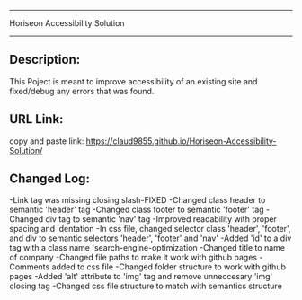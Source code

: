 --------------------------------

Horiseon Accessibility Solution

--------------------------------

Description:
------------
This Poject is meant to improve accessibility of an existing site and fixed/debug any errors that was found.

URL Link:
---------
copy and paste link: https://claud9855.github.io/Horiseon-Accessibility-Solution/

Changed Log:
----------
-Link tag was missing closing slash-FIXED
-Changed class header to semantic 'header' tag
-Changed class footer to semantic 'footer' tag
-Changed div tag to semantic 'nav' tag
-Improved readability with proper spacing and identation
-In css file, changed selector class 'header', 'footer', and div to semantic selectors 'header', 'footer' and 'nav'
-Added 'id' to a div tag with a class name 'search-engine-optimization
-Changed title to name of company
-Changed file paths to make it work with github pages
-Comments added to css file
-Changed folder structure to work with github pages
-Added 'alt' attribute to 'img' tag and remove unneccesary 'img' closing tag
-Changed css file structure to match with semantics structure 
